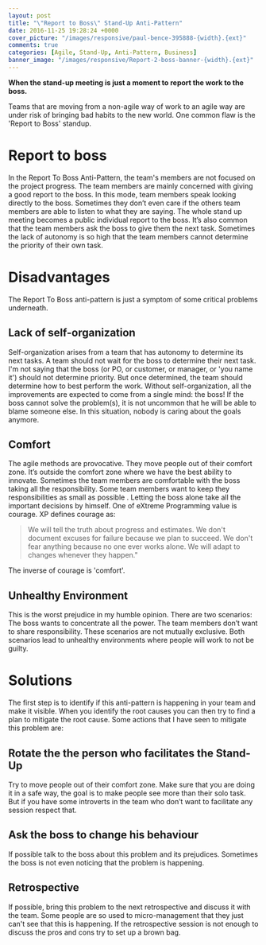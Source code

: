 ```yaml
---
layout: post
title: "\"Report to Boss\" Stand-Up Anti-Pattern"
date: 2016-11-25 19:28:24 +0000
cover_picture: "/images/responsive/paul-bence-395888-{width}.{ext}"
comments: true
categories: [Agile, Stand-Up, Anti-Pattern, Business]
banner_image: "/images/responsive/Report-2-boss-banner-{width}.{ext}"
---
```

__When the stand-up meeting is just a moment to report the work to the boss.__

Teams that are moving from a non-agile way of work to an agile way are under risk of bringing bad habits to the new world. One common flaw is the 'Report to Boss' standup.

<!--more-->

# Report to boss
In the Report To Boss Anti-Pattern, the team's members are not focused on the project progress. The team members are mainly concerned with giving a good report to the boss.
In this mode, team members speak looking directly to the boss. Sometimes they don’t even care if the others team members are able to listen to what they are saying. The whole stand up meeting becomes a public individual report to the boss.
It’s also common that the team members ask the boss to give them the next task. Sometimes the lack of autonomy is so high that the team members cannot determine the priority of their own task.

# Disadvantages
The Report To Boss anti-pattern is just a symptom of some critical problems underneath.

## Lack of self-organization
Self-organization arises from a team that has autonomy to determine its next tasks. A team should not wait for the boss to determine their next task. I'm not saying that the boss (or PO, or customer, or manager, or 'you name it') should not determine priority. But once determined, the team should determine how to best perform the work. Without self-organization, all the improvements are expected to come from a single mind: the boss! If the boss cannot solve the problem(s), it is not uncommon that he will be able to blame someone else. In this situation, nobody is caring about the goals anymore.

## Comfort
The agile methods are provocative. They move people out of their comfort zone. It’s outside the comfort zone where we have the best ability to innovate.
Sometimes the team members are comfortable with the boss taking all the responsibility. Some team members want to keep they responsibilities as small as possible . Letting the boss alone take all the important decisions by himself.
One of eXtreme Programming value is courage. XP defines courage as:
> We will tell the truth about progress and estimates. We don't document excuses for failure because we plan to succeed. We don't fear anything because no one ever works alone. We will adapt to changes whenever they happen."

The inverse of courage is 'comfort'.

## Unhealthy Environment
This is the worst prejudice in my humble opinion. There are two scenarios:
The boss wants to concentrate all the power.
The team members don’t want to share responsibility.
These scenarios are not mutually exclusive. Both scenarios lead to unhealthy environments where people will work to  not be guilty.

# Solutions
The first step is to identify if this anti-pattern is happening in your team and make it visible. When you identify the root causes  you can then try to find a plan to mitigate the root cause.
Some actions that I have seen to mitigate this problem are:

## Rotate the the person who facilitates the Stand-Up
Try to move people out of their comfort zone. Make sure that you are doing it in a safe way, the goal is to make people see more than their solo task. But if you have some introverts in the team who don’t want to facilitate any session respect that.

## Ask the boss to change his behaviour
If possible talk to the boss about this problem and its prejudices. Sometimes the boss is not even noticing that the problem is happening.

## Retrospective
If possible, bring this problem to the next retrospective and discuss it with the team. Some people are so used to micro-management that they just can't see that this is happening. If the retrospective session is not enough to discuss the pros and cons try to set up a brown bag.
